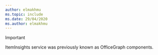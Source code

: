 ```yaml
---
author: elmakhmu
ms.topic: include
ms.date: 29/04/2020
ms.author: elmakhmu
---
```


<!-- markdownlint-disable MD041-->

> [!IMPORTANT]
> ItemInsights service was previously known as OfficeGraph components. 
